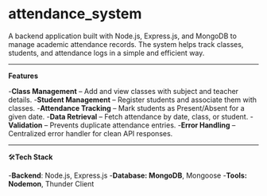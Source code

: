 # attendance_system
A backend application built with Node.js, Express.js, and MongoDB to manage academic attendance records. The system helps track classes, students, and attendance logs in a simple and efficient way.

-----------------------------------------------------------------------------------------------------------------------------------------------------------------------------------------------------------------------

**Features**

-**Class Management** – Add and view classes with subject and teacher details.
-**Student Management** – Register students and associate them with classes.
-**Attendance Tracking** – Mark students as Present/Absent for a given date.
-**Data Retrieval** – Fetch attendance by date, class, or student.
-**Validation** – Prevents duplicate attendance entries.
-**Error Handling** – Centralized error handler for clean API responses.

-----------------------------------------------------------------------------------------------------------------------------------------------------------------------------------------------------------------------

🛠**Tech Stack**

-**Backend**: Node.js, Express.js
-**Database: MongoDB**, Mongoose
-**Tools: Nodemon**, Thunder Client
